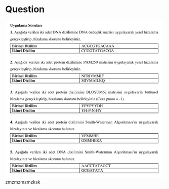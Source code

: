 # Question

![](https://github.com/dystaSatria/BioInformatic/blob/main/lectureNotes/Week2/Screenshot%20(920).png)
zmzmzmzmzksk
